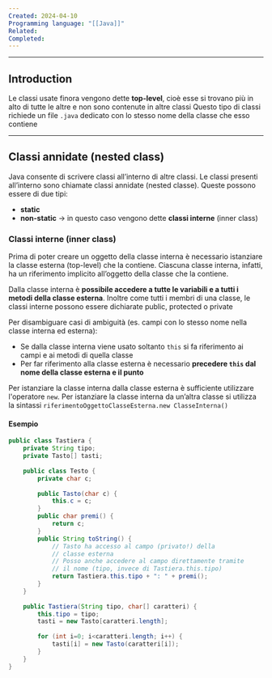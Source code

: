 ```yaml
---
Created: 2024-04-10
Programming language: "[[Java]]"
Related: 
Completed:
---
```

---
## Introduction
Le classi usate finora vengono dette **top-level**, cioè esse si trovano più in alto di tutte le altre e non sono contenute in altre classi
Questo tipo di classi richiede un file `.java` dedicato con lo stesso nome della classe che esso contiene

---
## Classi annidate (nested class)
Java consente di scrivere classi all’interno di altre classi. Le classi presenti all’interno sono chiamate classi annidate (nested classe). Queste possono essere di due tipi:
- **static**
- **non-static** → in questo caso vengono dette **classi interne** (inner class)

### Classi interne (inner class)
Prima di poter creare un oggetto della classe interna è necessario istanziare la classe esterna (top-level) che la contiene. Ciascuna classe interna, infatti, ha un riferimento implicito all’oggetto della classe che la contiene.

Dalla classe interna è **possibile accedere a tutte le variabili e a tutti i metodi della classe esterna**. Inoltre come tutti i membri di una classe, le classi interne possono essere dichiarate public, protected o private

Per disambiguare casi di ambiguità (es. campi con lo stesso nome nella classe interna ed esterna):
- Se dalla classe interna viene usato soltanto `this` si fa riferimento ai campi e ai metodi di quella classe
- Per far riferimento alla classe esterna è necessario **precedere `this` dal nome della classe esterna e il punto**

Per istanziare la classe interna dalla classe esterna è sufficiente utilizzare l'operatore `new`. Per istanziare la classe interna da un’altra classe si utilizza la sintassi `riferimentoOggettoClasseEsterna.new ClasseInterna()`

#### Esempio
```java
public class Tastiera {
	private String tipo;
	private Tasto[] tasti;
	
	public class Testo {
		private char c;
		
		public Tasto(char c) {
			this.c = c;
		}
		public char premi() {
			return c;
		}
		public String toString() {
			// Tasto ha accesso al campo (privato!) della 
			// classe esterna
			// Posso anche accedere al campo direttamente tramite
			// il nome (tipo, invece di Tastiera.this.tipo)
			return Tastiera.this.tipo + ": " + premi();
		}
	}
	
	public Tastiera(String tipo, char[] caratteri) {
		this.tipo = tipo;
		tasti = new Tasto[caratteri.length];
		
		for (int i=0; i<caratteri.length; i++) {
			tasti[i] = new Tasto(caratteri[i]);
		}
	}
}
```
